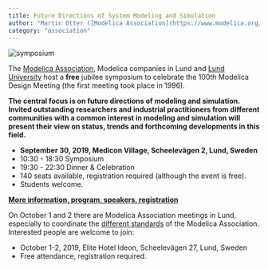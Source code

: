 ```yaml
---
title: Future Directions of System Modeling and Simulation
author: "Martin Otter ([Modelica Association](https://www.modelica.org/) and [DLR-SR](https://www.dlr.de/sr/en/desktopdefault.aspx/tabid-11579/))"
category: "association"
---
```


![symposium](symposium.jpg)

The [Modelica Association](https://www.modelica.org/), Modelica companies in Lund and
[Lund University](https://lunduniversity.lu.se/) host a **free** jubilee symposium
to celebrate the 100th Modelica Design Meeting (the first meeting took place in 1996).

**The central focus is on future directions of modeling and simulation. Invited outstanding researchers
and industrial practitioners from different communities with a common interest in modeling and simulation
will present their view on status, trends and forthcoming developments in this field.**

- **September 30, 2019, Medicon Village, Scheelevägen 2, Lund, Sweden**
- 10:30 - 18:30 Symposium
- 19:30 - 22:30 Dinner & Celebration
- 140 seats available, registration required (although the event is free).
- Students welcome.

**[More information, program, speakers, registration](https://modelica.github.io/Symposium2019/)**

On October 1 and 2 there are Modelica Association meetings in Lund,
especially to coordinate the [different standards](https://www.modelica.org/) of the Modelica Association.
Interested people are welcome to join:

- October 1-2, 2019, Elite Hotel Ideon, Scheelevägen 27, Lund, Sweden
- Free attendance, registration required.
